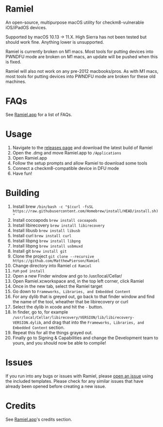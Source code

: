 # Ramiel
An open-source, multipurpose macOS utility for checkm8-vulnerable iOS/iPadOS devices.

Supported by macOS 10.13 -> 11.X. High Sierra has not been tested but should work fine. Anything lower is unsupported.

Ramiel is currently broken on M1 macs. Most tools for putting devices into PWNDFU mode are broken on M1 macs, an update will be pushed when this is fixed.

Ramiel will also not work on any pre-2012 macbooks/pros. As with M1 macs, most tools for putting devices into PWNDFU mode are broken for these old machines.


# FAQs
See [Ramiel.app](https://ramiel.app) for a list of FAQs.

# Usage
1. Navigate to the [releases page](https://github.com/MatthewPierson/Ramiel/releases) and download the latest build of Ramiel
2. Open the .dmg and move Ramiel.app to `/Applications`
3. Open Ramiel.app
4. Follow the setup prompts and allow Ramiel to download some tools
5. Connect a checkm8-compatible device in DFU mode
6. Have fun!

# Building
1. Install brew ```/bin/bash -c "$(curl -fsSL https://raw.githubusercontent.com/Homebrew/install/HEAD/install.sh)"```
2. Install cocoapods ```brew install cocoapods```
3. Install libirecovery ```brew install libirecovery```
4. Install libusb ```brew install libusb```
5. Install curl ```brew install curl```
6. Install libpng ```brew install libpng```
7. Install libpng ```brew install usbmuxd```
8. Install git ```brew install git```
9. Clone the project ```git clone --recursive https://github.com/MatthewPierson/Ramiel```
10. Change directory into Ramiel ```cd Ramiel```
11. run ```pod install```
12. Open a new Finder window and go to /usr/local/Cellar/
13. Open Ramiel.xcworkspace and, in the top left corner, click Ramiel
14. Once in the new tab, select the Ramiel target
15. Go down to ```Frameworks, Libraries, and Embedded Content```
16. For any dylib that is greyed out, go back to that finder window and find the name of the tool, wheather that be libirecovery or curl
17. Select the dylib in xcode and hit the ```-``` button.
18. In finder, go to, for example ```/usr/local/Cellar/libirecovery/VERSION/lib/libirecovery-VERSION.dylib```, and drag that into the ```Frameworks, Libraries, and Embedded Content``` section.
19. Repeat this for all the things grayed out.
20. Finally go to Signing & Capabilities and change the Development team to yours, and you should now be able to compile!


# Issues
If you run into any bugs or issues with Ramiel, please [open an issue](https://github.com/MatthewPierson/Ramiel/issues) using the included templates. Please check for any similar issues that have already been opened before creating a new issue.

# Credits 
See [Ramiel.app](https://ramiel.app)'s credits section.
